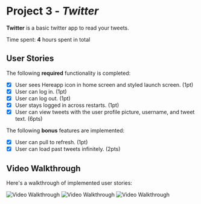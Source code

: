 # Project 3 - *Twitter*

**Twitter** is a basic twitter app to read your tweets.

Time spent: **4** hours spent in total

## User Stories

The following **required** functionality is completed:

- [x] User sees Hereapp icon in home screen and styled launch screen. (1pt)
- [x] User can log in. (1pt)
- [x] User can log out. (1pt)
- [x] User stays logged in across restarts. (1pt)
- [x] User can view tweets with the user profile picture, username, and tweet text. (6pts)

The following **bonus** features are implemented:

- [x] User can pull to refresh. (1pt)
- [x] User can load past tweets infinitely. (2pts)

## Video Walkthrough

Here's a walkthrough of implemented user stories:

<img src='http://g.recordit.co/yuujWePBdz.gif' title='Video Walkthrough' width='' alt='Video Walkthrough' />
<img src='http://g.recordit.co/u9tLq68z2P.gif' title='Video Walkthrough' width='' alt='Video Walkthrough' />
<img src='http://g.recordit.co/RspBM3gxHT.gif' title='Video Walkthrough' width='' alt='Video Walkthrough' />

